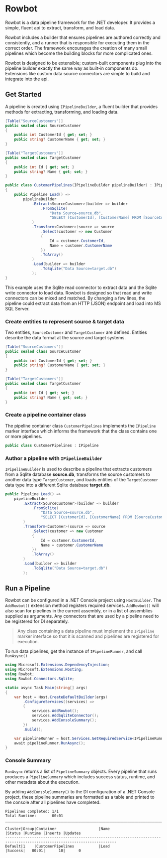 ﻿# Rowbot

Rowbot is a data pipeline framework for the .NET developer. It provides a simple, fluent api to extract, transform, 
and load data.

Rowbot includes a builder that ensures pipelines are authored correctly and consistently, and a runner that is 
responsible for executing them in the correct order. The framework encourages the creation of many small pipelines 
which become the building blocks for more complicated ones. 

Rowbot is designed to be extensible; custom-built components plug into the pipeline builder exactly the same way as 
built-in components do. Extensions like custom data source connectors are simple to build and integrate into the api.

## Get Started
A pipeline is created using `IPipelineBuilder`, a fluent builder that provides methods for extracting, transforming, 
and loading data.

```csharp
[Table("SourceCustomers")]
public sealed class SourceCustomer
{
    public int CustomerId { get; set; }
    public string? CustomerName { get; set; }
}

[Table("TargetCustomers")]
public sealed class TargetCustomer
{
    public int Id { get; set; }
    public string? Name { get; set; }
}

public class CustomerPipelines(IPipelineBuilder pipelineBuilder) : IPipeline
{
    public Pipeline Load() =>
        pipelineBuilder
            .Extract<SourceCustomer>(builder => builder
                .FromSqlite(
                    "Data Source=source.db",
                    "SELECT [CustomerId], [CustomerName] FROM [SourceCustomers]")
            )
            .Transform<Customer>(source => source
                .Select(customer => new Customer
                {
                    Id = customer.CustomerId, 
                    Name = customer.CustomerName
                })
                .ToArray()
            )
            .Load(builder => builder
                .ToSqlite("Data Source=target.db")
            );
}
```

This example uses the Sqlite read connector to extract data and the Sqlite write connector to load data. Rowbot is 
designed so that read and write connectors can be mixed and matched. By changing a few lines, the pipeline could 
extract data from an HTTP (JSON) endpoint and load into MS SQL Server.

### Create entities to represent source & target data
Two entities, `SourceCustomer` and `TargetCustomer` are defined. Entities describe the data format at the source and 
target systems.

```csharp
[Table("SourceCustomers")]
public sealed class SourceCustomer
{
    public int CustomerId { get; set; }
    public string? CustomerName { get; set; }
}

[Table("TargetCustomers")]
public sealed class TargetCustomer
{
    public int Id { get; set; }
    public string? Name { get; set; }
}
```

### Create a pipeline container class
The pipeline container class `CustomerPipelines` implements the `IPipeline` marker interface which informs the 
framework that the class contains one or more pipelines.

```csharp
public class CustomerPipelines : IPipeline
```

### Author a pipeline with `IPipelineBuilder`
`IPipelineBuilder` is used to describe a pipeline that extracts customers from a Sqlite database **source.db**, 
transforms the source customers to another data type `TargetCustomer`, and loads entities of the `TargetCustomer` 
data type into a different Sqlite database **target.db**.

```csharp
public Pipeline Load() =>
    pipelineBuilder
        .Extract<SourceCustomer>(builder => builder
            .FromSqlite(
                "Data Source=source.db",
                "SELECT [CustomerId], [CustomerName] FROM [SourceCustomers]")
        )
        .Transform<Customer>(source => source
            .Select(customer => new Customer
            {
                Id = customer.CustomerId, 
                Name = customer.CustomerName
            })
            .ToArray()
        )
        .Load(builder => builder
            .ToSqlite("Data Source=target.db")
        );
```

## Run a Pipeline
Rowbot can be configured in a .NET Console project using `HostBuilder`. The `AddRowbot()` extension method registers 
required services. `AddRowbot()` will also scan for pipelines in the current assembly, or in a list of assemblies 
supplied as arguments. Any connectors that are used by a pipeline need to be registered for DI separately.

> Any class containing a data pipeline must implement the `IPipeline` marker interface so that it is scanned and pipelines are registered for execution.

To run data pipelines, get the instance of `IPipelineRunner`, and call `RunAsync()`

```csharp
using Microsoft.Extensions.DependencyInjection;
using Microsoft.Extensions.Hosting;
using Rowbot;
using Rowbot.Connectors.Sqlite;

static async Task Main(string[] args)
{
    var host = Host.CreateDefaultBuilder(args)
        .ConfigureServices((services) =>
        {
            services.AddRowbot();
            services.AddSqliteConnector();
            services.AddConsoleSummary();
        })
        .Build();

    var pipelineRunner = host.Services.GetRequiredService<IPipelineRunner>();
    await pipelineRunner.RunAsync();
}
```

### Console Summary
`RunAsync` returns a list of `PipelineSummary` objects. Every pipeline that runs produces a `PipelineSummary` which 
includes success status, runtime, and other metadata about the execution.

By adding `AddConsoleSummary()` to the DI configuration of a .NET Console project, these pipeline summaries are 
formatted as a table and printed to the console after all pipelines have completed.

```
Pipelines completed: 1/1
Total Runtime:       00:01
________________________________________________________________________________________________________________________

Cluster|Group|Container                   |Name                                       |Status |Runtime |Inserts |Updates
------------------------------------------------------------------------------------------------------------------------
Default|1    |CustomerPipelines           |Load                                       |Success|   00:01|      10|      0
```
